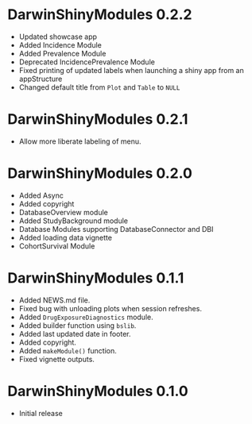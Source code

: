 # DarwinShinyModules 0.2.2

* Updated showcase app
* Added Incidence Module
* Added Prevalence Module
* Deprecated IncidencePrevalence Module
* Fixed printing of updated labels when launching a shiny app from an appStructure
* Changed default title from `Plot` and `Table` to `NULL`

# DarwinShinyModules 0.2.1

* Allow more liberate labeling of menu.

# DarwinShinyModules 0.2.0

* Added Async
* Added copyright
* DatabaseOverview module
* Added StudyBackground module
* Database Modules supporting DatabaseConnector and DBI
* Added loading data vignette
* CohortSurvival Module

# DarwinShinyModules 0.1.1

* Added NEWS.md file.
* Fixed bug with unloading plots when session refreshes.
* Added `DrugExposureDiagnostics` module.
* Added builder function using `bslib`.
* Added last updated date in footer.
* Added copyright.
* Added `makeModule()` function.
* Fixed vignette outputs.

# DarwinShinyModules 0.1.0

* Initial release
